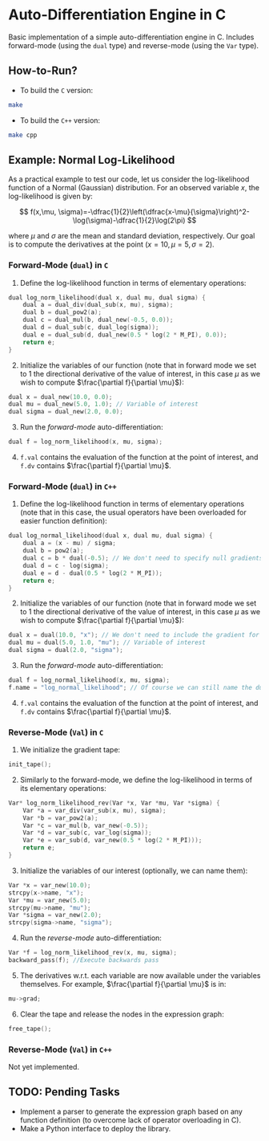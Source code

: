 # Auto-Differentiation Engine in C
Basic implementation of a simple auto-differentiation engine in C. Includes forward-mode (using the `dual` type) and reverse-mode (using the `Var` type).

## How-to-Run?

- To build the `C` version:
```bash
make
```
- To build the `C++` version:
```bash
make cpp
```

## Example: Normal Log-Likelihood

As a practical example to test our code, let us consider the log-likelihood function of a Normal (Gaussian) distribution. For an observed variable $x$, the log-likelihood is given by:

$$
f(x,\mu, \sigma)=-\dfrac{1}{2}\left(\dfrac{x-\mu}{\sigma}\right)^2-\log(\sigma)-\dfrac{1}{2}\log(2\pi)
$$

where $\mu$ and $\sigma$ are the mean and standard deviation, respectively. Our goal is to compute the derivatives at the point $(x=10, \mu=5, \sigma=2)$.

### Forward-Mode (`dual`) in `C`

1) Define the log-likelihood function in terms of elementary operations:
```C
dual log_norm_likelihood(dual x, dual mu, dual sigma) {
    dual a = dual_div(dual_sub(x, mu), sigma);
    dual b = dual_pow2(a);
    dual c = dual_mul(b, dual_new(-0.5, 0.0));
    dual d = dual_sub(c, dual_log(sigma));
    dual e = dual_sub(d, dual_new(0.5 * log(2 * M_PI), 0.0));
    return e;
}
```
2) Initialize the variables of our function (note that in forward mode we set to 1 the directional derivative of the value of interest, in this case $\mu$ as we wish to compute $\frac{\partial f}{\partial \mu}$):
```C
dual x = dual_new(10.0, 0.0);
dual mu = dual_new(5.0, 1.0); // Variable of interest
dual sigma = dual_new(2.0, 0.0);
```
3) Run the *forward-mode* auto-differentiation:
```C
dual f = log_norm_likelihood(x, mu, sigma);
```
4) `f.val` contains the evaluation of the function at the point of interest, and `f.dv` contains $\frac{\partial f}{\partial \mu}$.

### Forward-Mode (`dual`) in `C++`

1) Define the log-likelihood function in terms of elementary operations (note that in this case, the usual operators have been overloaded for easier function definition):
```C++
dual log_normal_likelihood(dual x, dual mu, dual sigma) {
    dual a = (x - mu) / sigma;
    dual b = pow2(a);
    dual c = b * dual(-0.5); // We don't need to specify null gradients :)
    dual d = c - log(sigma);
    dual e = d - dual(0.5 * log(2 * M_PI));
    return e;
}
```
2) Initialize the variables of our function (note that in forward mode we set to 1 the directional derivative of the value of interest, in this case $\mu$ as we wish to compute $\frac{\partial f}{\partial \mu}$):
```C++
dual x = dual(10.0, "x"); // We don't need to include the gradient for the other variables :)
dual mu = dual(5.0, 1.0, "mu"); // Variable of interest
dual sigma = dual(2.0, "sigma");
```
3) Run the *forward-mode* auto-differentiation:
```C++
dual f = log_normal_likelihood(x, mu, sigma);
f.name = "log_normal_likelihood"; // Of course we can still name the dual :)
```
4) `f.val` contains the evaluation of the function at the point of interest, and `f.dv` contains $\frac{\partial f}{\partial \mu}$.

### Reverse-Mode (`Val`) in `C`
1) We initialize the gradient tape:
```C
init_tape();
```
2) Similarly to the forward-mode, we define the log-likelihood in terms of its elementary operations:
```C
Var* log_norm_likelihood_rev(Var *x, Var *mu, Var *sigma) {
    Var *a = var_div(var_sub(x, mu), sigma);
    Var *b = var_pow2(a);
    Var *c = var_mul(b, var_new(-0.5));
    Var *d = var_sub(c, var_log(sigma));
    Var *e = var_sub(d, var_new(0.5 * log(2 * M_PI)));
    return e;
}
```
3) Initialize the variables of our interest (optionally, we can name them):
```C
Var *x = var_new(10.0);
strcpy(x->name, "x");
Var *mu = var_new(5.0);
strcpy(mu->name, "mu");
Var *sigma = var_new(2.0);
strcpy(sigma->name, "sigma");
```
4) Run the *reverse-mode* auto-differentiation:
```C
Var *f = log_norm_likelihood_rev(x, mu, sigma);
backward_pass(f); //Execute backwards pass
```
5) The derivatives w.r.t. each variable are now available under the variables themselves. For example, $\frac{\partial f}{\partial \mu}$ is in:
```C
mu->grad;
```

6) Clear the tape and release the nodes in the expression graph:
```C
free_tape();
```

### Reverse-Mode (`Val`) in `C++`
Not yet implemented.

## TODO: Pending Tasks
* Implement a parser to generate the expression graph based on any function definition (to overcome lack of operator overloading in C).
* Make a Python interface to deploy the library.
